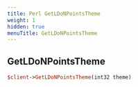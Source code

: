 ```yaml
---
title: Perl GetLDoNPointsTheme
weight: 1
hidden: true
menuTitle: GetLDoNPointsTheme
---
```

## GetLDoNPointsTheme
```perl
$client->GetLDoNPointsTheme(int32 theme)
```